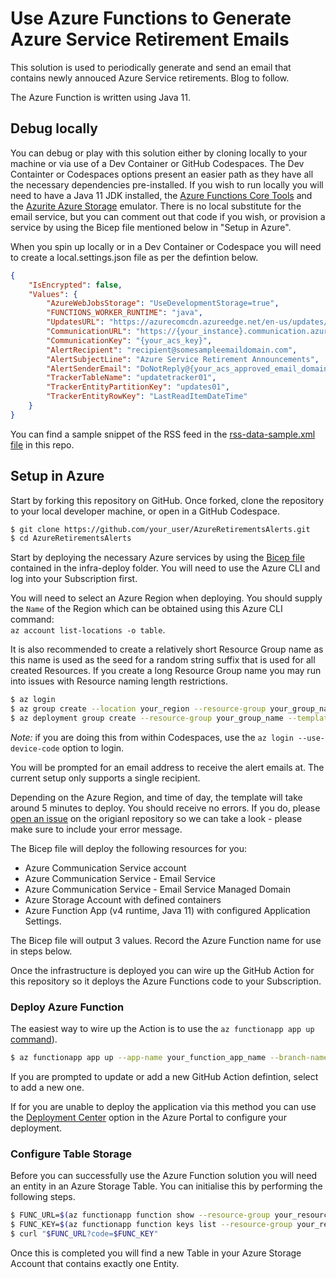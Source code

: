 # Use Azure Functions to Generate Azure Service Retirement Emails

This solution is used to periodically generate and send an email that contains newly annouced Azure Service retirements. Blog to follow.

The Azure Function is written using Java 11.

## Debug locally

You can debug or play with this solution either by cloning locally to your machine or via use of a Dev Container or GitHub Codespaces. The Dev Containter or Codespaces options present an easier path as they have all the necessary dependencies pre-installed. If you wish to run locally you will need to have a Java 11 JDK installed, the [Azure Functions Core Tools](https://learn.microsoft.com/en-us/azure/azure-functions/functions-run-local) and the [Azurite Azure Storage](https://learn.microsoft.com/azure/storage/common/storage-use-azurite) emulator. There is no local substitute for the email service, but you can comment out that code if you wish, or provision a service by using the Bicep file mentioned below in "Setup in Azure".

When you spin up locally or in a Dev Container or Codespace you will need to create a local.settings.json file as per the defintion below.

```json
{
    "IsEncrypted": false,
    "Values": {
        "AzureWebJobsStorage": "UseDevelopmentStorage=true",
        "FUNCTIONS_WORKER_RUNTIME": "java",
        "UpdatesURL": "https://azurecomcdn.azureedge.net/en-us/updates/feed/?updateType=retirements",
        "CommunicationURL": "https://{your_instance}.communication.azure.com/",
        "CommunicationKey": "{your_acs_key}",
        "AlertRecipient": "recipient@somesampleemaildomain.com",
        "AlertSubjectLine": "Azure Service Retirement Announcements",
        "AlertSenderEmail": "DoNotReply@{your_acs_approved_email_domain}.azurecomm.net",
        "TrackerTableName": "updatetracker01",
        "TrackerEntityPartitionKey": "updates01",
        "TrackerEntityRowKey": "LastReadItemDateTime"
    }
}
```

You can find a sample snippet of the RSS feed in the [rss-data-sample.xml file](rss-data-sample.xml) in this repo.

## Setup in Azure

Start by forking this repository on GitHub. Once forked, clone the repository to your local developer machine, or open in a GitHub Codespace.

```bash
$ git clone https://github.com/your_user/AzureRetirementsAlerts.git
$ cd AzureRetirementsAlerts
```

Start by deploying the necessary Azure services by using the [Bicep file](infra-deploy/deploy.bicep) contained in the infra-deploy folder. You will need to use the Azure CLI and log into your Subscription first.

You will need to select an Azure Region when deploying. You should supply the `Name` of the Region which can be obtained using this Azure CLI command:  
`az account list-locations -o table`.

It is also recommended to create a relatively short Resource Group name as this name is used as the seed for a random string suffix that is used for all created Resources. If you create a long Resource Group name you may run into issues with Resource naming length restrictions.

```bash
$ az login
$ az group create --location your_region --resource-group your_group_name
$ az deployment group create --resource-group your_group_name --template-file infra-deploy/deploy.bicep
```

_Note:_ if you are doing this from within Codespaces, use the `az login --use-device-code` option to login.

You will be prompted for an email address to receive the alert emails at. The current setup only supports a single recipient.

Depending on the Azure Region, and time of day, the template will take around 5 minutes to deploy. You should receive no errors. If you do, please [open an issue](https://github.com/sjwaight/AzureRetirementsAlerts/issues) on the origianl repository so we can take a look - please make sure to include your error message.

The Bicep file will deploy the following resources for you:

- Azure Communication Service account
- Azure Communication Service - Email Service
- Azure Communication Service - Email Service Managed Domain
- Azure Storage Account with defined containers
- Azure Function App (v4 runtime, Java 11) with configured Application Settings.

The Bicep file will output 3 values. Record the Azure Function name for use in steps below.

Once the infrastructure is deployed you can wire up the GitHub Action for this repository so it deploys the Azure Functions code to your Subscription.

### Deploy Azure Function

The easiest way to wire up the Action is to use the `az functionapp app up` [command](https://learn.microsoft.com/cli/azure/functionapp/app?view=azure-cli-latest#az-functionapp-app-up)).

```bash
$ az functionapp app up --app-name your_function_app_name --branch-name main --repository  https://github.com/your_user/AzureRetirementsAlerts.git 
```

If you are prompted to update or add a new GitHub Action defintion, select to add a new one.

If for you are unable to deploy the application via this method you can use the [Deployment Center](https://learn.microsoft.com/azure/azure-functions/functions-continuous-deployment) option in the Azure Portal to configure your deployment.

### Configure Table Storage

Before you can successfully use the Azure Function solution you will need an entity in an Azure Storage Table. You can initialise this by performing the following steps.

```bash
$ FUNC_URL=$(az functionapp function show --resource-group your_resource_group --name your_function_app_name --function-name InitialiseTableStorage --function-name InitialiseTableStorage --query invokeUrlTemplate --output tsv)
$ FUNC_KEY=$(az functionapp function keys list --resource-group your_resource_group --name your_function_app_name --function-name InitialiseTableStorage --query default --output tsv)
$ curl "$FUNC_URL?code=$FUNC_KEY"
```

Once this is completed you will find a new Table in your Azure Storage Account that contains exactly one Entity.